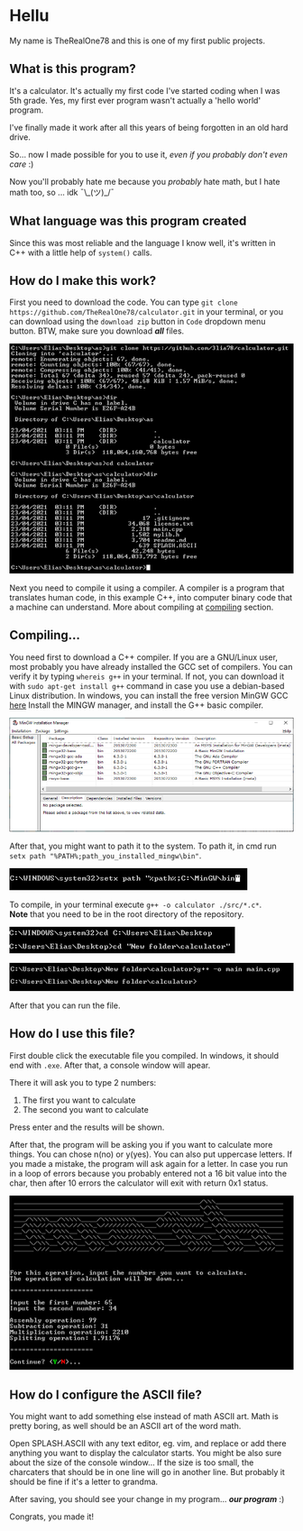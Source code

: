 <h1>Hellu</h1>
My name is TheRealOne78 and this is one of my first public projects.

<h2>What is this program?</h2>
It's a calculator. It's actually my first code I've started coding when I was 5th grade. Yes, my first ever program wasn't actually a 'hello world' program.

I've finally made it work after all this years of being forgotten in an old hard drive.

So... now I made possible for you to use it, _even if you probably don't even care_ :)

Now you'll probably hate me because you _probably_ hate math, but I hate math too, so ... idk ¯\\\_(ツ)_/¯

<h2>What language was this program created</h2>

Since this was most reliable and the language I know well, it's written in C++ with a little help of `system()` calls.

<h2>How do I make this work?</h2>

First you need to download the code. You can type `git clone https://github.com/TheRealOne78/calculator.git` in your terminal, or you can download using the `download zip` button in `Code` dropdown menu button.
BTW, make sure you download ***all*** files.

![](./assets/md/git_clone.png)

Next you need to compile it using a compiler.
A compiler is a program that translates human code, in this example C++, into computer binary code that a machine can understand.
More about compiling at [compiling](#compiling) section.

<h2>Compiling...</h2>

You need first to download a C++ compiler. If you are a GNU/Linux user, most probably you have already installed the GCC set of compilers. You can verify it by typing `whereis g++` in your terminal. If not, you can download it with `sudo apt-get install g++` command in case you use a debian-based Linux distribution.
In windows, you can install the free version MinGW GCC [here]("https://sourceforge.net/projects/mingw/")
Install the MINGW manager, and install the G++ basic compiler.

![](./assets/md/MinGW.png)

After that, you might want to path it to the system. To path it, in cmd run `setx path "%PATH%;path_you_installed_mingw\bin"`.

![](./assets/md/setx.png)

To compile, in your terminal execute `g++ -o calculator ./src/*.c*`.<br>
**Note** that you need to be in the root directory of the repository.

![](./assets/md/cd.png)

![](./assets/md/compile.png)

After that you can run the file.

<h2>How do I use this file?</h2>

First double click the executable file you compiled. In windows, it should end with `.exe`.
After that, a console window will apear.

There it will ask you to type 2 numbers:
<ol>
  <li>The first you want to calculate</li>
  <li>The second you want to calculate</li>
</ol>

Press enter and the results will be shown.

After that, the program will be asking you if you want to calculate more things. You can chose n(no) or y(yes). You can also put uppercase letters. If you made a mistake, the program will ask again for a letter.
In case you run in a loop of errors because you probably entered not a 16 bit value into the char, then after 10 errors the calculator will exit with return 0x1 status.

![](./assets/md/exe.png)

<h2>How do I configure the ASCII file?</h2>

You might want to add something else instead of math ASCII art. Math is pretty boring, as well should be an ASCII art of the word math.

Open SPLASH.ASCII with any text editor, eg. vim, and replace or add there anything you want to display the calculator starts.
You might be also sure about the size of the console window... If the size is too small, the charcaters that should be in one line will go in another line. But probably it should be fine if it's a letter to grandma.

After saving, you should see your change in my program... ***our program*** :)

Congrats, you made it!
